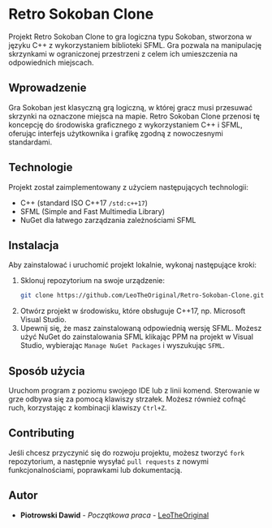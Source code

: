# Retro Sokoban Clone

Projekt Retro Sokoban Clone to gra logiczna typu Sokoban, stworzona w języku C++ z wykorzystaniem biblioteki SFML. Gra pozwala na manipulację skrzynkami w ograniczonej przestrzeni z celem ich umieszczenia na odpowiednich miejscach.

## Wprowadzenie

Gra Sokoban jest klasyczną grą logiczną, w której gracz musi przesuwać skrzynki na oznaczone miejsca na mapie. Retro Sokoban Clone przenosi tę koncepcję do środowiska graficznego z wykorzystaniem C++ i SFML, oferując interfejs użytkownika i grafikę zgodną z nowoczesnymi standardami.

## Technologie

Projekt został zaimplementowany z użyciem następujących technologii:
- C++ (standard ISO C++17 `/std:c++17`)
- SFML (Simple and Fast Multimedia Library)
- NuGet dla łatwego zarządzania zależnościami SFML

## Instalacja

Aby zainstalować i uruchomić projekt lokalnie, wykonaj następujące kroki:

1. Sklonuj repozytorium na swoje urządzenie:
   ```bash
   git clone https://github.com/LeoTheOriginal/Retro-Sokoban-Clone.git
2. Otwórz projekt w środowisku, które obsługuje C++17, np. Microsoft Visual Studio.
3. Upewnij się, że masz zainstalowaną odpowiednią wersję SFML. Możesz użyć NuGet do zainstalowania SFML klikając PPM na projekt w Visual Studio, wybierając `Manage NuGet Packages` i wyszukując `SFML`.

## Sposób użycia
Uruchom program z poziomu swojego IDE lub z linii komend. Sterowanie w grze odbywa się za pomocą klawiszy strzałek. Możesz również cofnąć ruch, korzystając z kombinacji klawiszy `Ctrl+Z`.

## Contributing
Jeśli chcesz przyczynić się do rozwoju projektu, możesz tworzyć `fork` repozytorium, a następnie wysyłać `pull requests` z nowymi funkcjonalnościami, poprawkami lub dokumentacją.

## Autor
- **Piotrowski Dawid** - *Początkowa praca* - [LeoTheOriginal](https://github.com/LeoTheOriginal)